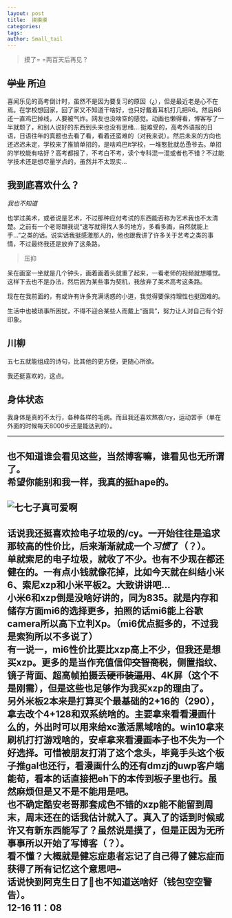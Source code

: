 ```yaml
---
layout: post
title:  摸摸摸
categories: 
tags: 
author: Small_tail
---
```


> 摸了= =两百天后再见？



## ~~学业~~ 所迫
  
喜闻乐见的高考倒计时，虽然不是因为要复习的原因（¿），但是最近老是心不在焉。在学校想回家，回了家又不知道干啥好，也只好戴着耳机打几把R6。然后R6还一直鸡巴掉线，人要被气炸。网友也没啥空的感觉。动画也懒得看，博客写了一半就颓了，和别人说好的东西到头来也没有思绪… 
挺难受的，高考外语报的日语，日语往年的真题也去看了看，看着还蛮难的（对我来说）。然后未来的方向也还迟迟未定，学校来了推销单招的，是啥鸡巴it学校，一堆憨批就怂恿爷去。单招的学校能有啥好？高考都报了，不考白不考，读个专科混一混或者也不错？不过能学技术还是想尽量学点的，虽然并不太现实…  

## 我到底喜欢什么？  
*我也不知道*

也学过美术，或者说是艺术，不过那种应付考试的东西能否称为艺术我也不太清楚。之前有一个老哥跟我说“速写就得找人多的地方，多看多画，自然就能上手…”之类的话。说实话我挺感激那人的，他也跟我讲了许多关于艺考之类的事情，不过最终我还是放弃了这条路。    
> 压抑

呆在画室一坐就是几个钟头，画着画着头就重了起来，一看老师的视频就想睡觉。这样下去也不是办法，然后因为某些事为契机，我放弃了美术高考这条路。  

现在在我前面的，有或许有许多充满诱惑的小道，我觉得要保持理性也挺困难的。  

生活中也被琐事所困扰，不得不迎合某些人而戴上“面具”，努力让人对自己有个好印象。

## 川柳  

五七五就能组成的诗句，比其他的更方便，更随心所欲。 

我还挺喜欢的，这点。  

## 身体状态  

我身体是真的不太行，各种各样的毛病。而且我还喜欢熬夜/cy，运动苦手（单在外面的时候每天8000步还是能达到的）。

----
也不知道谁会看见这些，当然博客嘛，谁看见也无所谓了。  
希望你能别和我一样，我真的挺hape的。  
----
![七七子真可爱啊](https://i.loli.net/2019/12/15/fMCxeUj3wFOILzy.png)  
----
话说我还挺喜欢捡电子垃圾的/cy。一开始往往是追求那较高的性价比，后来渐渐就成一个*习惯*了（？）。  
单就索尼的电子垃圾，就收了不少。也有不少现在都还健在的。一有点小钱就像花掉，比如今天就在纠结小米6、索尼xzp和小米平板2。大致讲讲吧…  
小米6和xzp倒是没啥好讲的，同为835。就是内存和储存方面mi6的选择更多，拍照的话mi6能上谷歌camera所以高下立判Xp。（mi6优点挺多的，不过我是索狗所以不多说了）  
有一说一，mi6性价比要比xzp高上不少，但我还是想买xzp。更多的是当作充值信仰~~交智商税~~，侧置指纹、镜子背面、超高帧拍摄~~丢硬币装逼用~~、4K屏（这个不是刚需），但是这些也足够作为我买xzp的理由了。  
另外米板2本来是打算买个最基础的2+16的（290），拿去改个4+128和双系统啥的。主要拿来看看漫画什么的，外出时可以用来给xc激活黑域啥的。win10拿来刷机打打游戏啥的，安卓拿来看漫画~~本子~~也不失为一个好选择。可惜被朋友打消了这个念头，毕竟手头这个板子推gal也还行，看漫画什么的还有dmzj的uwp客户端能苟，看本的话直接把eh下的本传到板子里也行。虽然麻烦但是又不是不能用是吧。  
也不确定酷安老哥那套成色不错的xzp能不能留到周末，周末还在的话我估计就入了。真入了的话到时候或许又有新东西能写了？虽然说是摸了，但是正因为无所事事所以开始了写博客（？）。  
看不懂？大概就是**健忘症患者忘记了自己得了健忘症而获得了所有记忆**这个意思吧~  
话说快到阿克生日了🤔也不知道送啥好（钱包空空警告）。  
12-16 11：08  
---
